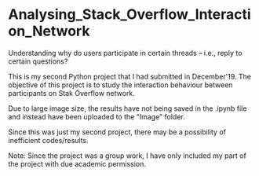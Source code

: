 # Analysing_Stack_Overflow_Interaction_Network
Understanding why do users participate in certain threads – i.e., reply to certain questions?


This is my second Python project that I had submitted in December'19. The objective of this project is to study the interaction behaviour between participants on Stak Overflow network. 

Due to large image size, the results have not being saved in the .ipynb file and instead have been uploaded to the "Image" folder.

Since this was just my second project, there may be a possibility of inefficient codes/results.

Note: Since the project was a group work, I have only included my part of the project with due academic permission.
